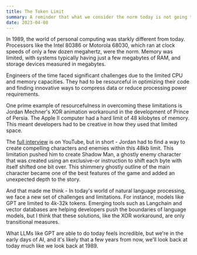 ```yaml
---
title: The Token Limit
summary: A reminder that what we consider the norm today is not going to be the norm of tomorrow.
date: 2023-04-08
---
```


In 1989, the world of personal computing was starkly different from today. Processors like the Intel 80386 or Motorola 68030, which ran at clock speeds of only a few dozen megahertz, were the norm. Memory was limited, with systems typically having just a few megabytes of RAM, and storage devices measured in megabytes.

Engineers of the time faced significant challenges due to the limited CPU and memory capacities. They had to be resourceful in optimizing their code and finding innovative ways to compress data or reduce processing power requirements.

One prime example of resourcefulness in overcoming these limitations is Jordan Mechner's XOR animation workaround in the development of Prince of Persia. The Apple II computer had a hard limit of 48 kilobytes of memory. This meant developers had to be creative in how they used that limited space. 

The [full interview](https://www.youtube.com/watch?v=sw0VfmXKq54) is on YouTube, but in short - Jordan had to find a way to create compelling characters and enemies within this 48kb limit. This limitation pushed him to create Shadow Man, a ghostly enemy character that was created using an exclusive-or instruction to shift each byte with itself shifted one bit over. This shimmery ghostly outline of the main character became one of the best features of the game and added an unexpected depth to the story.

And that made me think - 
In today's world of natural language processing, we face a new set of challenges and limitations. For instance, models like GPT are limited to 4k-32k tokens. Emerging tools such as Langchain and vector databases are helping developers push the boundaries of language models, but I think that these solutions, like the XOR workaround, are only transitional measures.

What LLMs like GPT are able to do today feels incredible, but we're in the early days of AI, and it's likely that a few years from now, we'll look back at today much like we look back at 1989.


